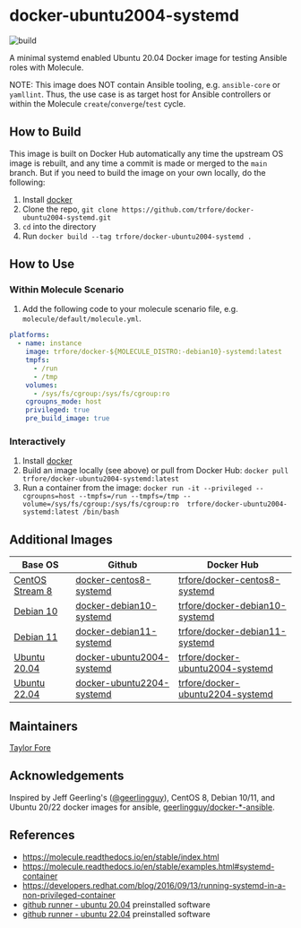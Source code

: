 # docker-ubuntu2004-systemd

![build](https://github.com/trfore/docker-ubuntu2004-systemd/workflows/build/badge.svg?branch=main&event=push)

A minimal systemd enabled Ubuntu 20.04 Docker image for testing Ansible roles with Molecule.

NOTE: This image does NOT contain Ansible tooling, e.g. `ansible-core` or `yamllint`. Thus, the use case is as target host for Ansible controllers or within the Molecule `create`/`converge`/`test` cycle.

## How to Build

This image is built on Docker Hub automatically any time the upstream OS image is rebuilt, and any time a commit is made or merged to the `main` branch. But if you need to build the image on your own locally, do the following:

1. Install [docker]
2. Clone the repo, `git clone https://github.com/trfore/docker-ubuntu2004-systemd.git`
3. `cd` into the directory
4. Run `docker build --tag trfore/docker-ubuntu2004-systemd .`

## How to Use

### Within Molecule Scenario

1. Add the following code to your molecule scenario file, e.g. `molecule/default/molecule.yml`.

```yaml
platforms:
  - name: instance
    image: trfore/docker-${MOLECULE_DISTRO:-debian10}-systemd:latest
    tmpfs:
      - /run
      - /tmp
    volumes:
      - /sys/fs/cgroup:/sys/fs/cgroup:ro
    cgroupns_mode: host
    privileged: true
    pre_build_image: true
```

### Interactively

1. Install [docker]
2. Build an image locally (see above) or pull from Docker Hub: `docker pull trfore/docker-ubuntu2004-systemd:latest`
3. Run a container from the image: `docker run -it --privileged --cgroupns=host --tmpfs=/run --tmpfs=/tmp --volume=/sys/fs/cgroup:/sys/fs/cgroup:ro  trfore/docker-ubuntu2004-systemd:latest /bin/bash`

## Additional Images

| Base OS                          | Github                      | Docker Hub                         |
| -------------------------------- | --------------------------- | ---------------------------------- |
| [CentOS Stream 8][centos-stream] | [docker-centos8-systemd]    | [trfore/docker-centos8-systemd]    |
| [Debian 10][debian]              | [docker-debian10-systemd]   | [trfore/docker-debian10-systemd]   |
| [Debian 11][debian]              | [docker-debian11-systemd]   | [trfore/docker-debian11-systemd]   |
| [Ubuntu 20.04][ubuntu]           | [docker-ubuntu2004-systemd] | [trfore/docker-ubuntu2004-systemd] |
| [Ubuntu 22.04][ubuntu]           | [docker-ubuntu2204-systemd] | [trfore/docker-ubuntu2204-systemd] |

## Maintainers

[Taylor Fore](https://github.com/trfore)

## Acknowledgements

Inspired by Jeff Geerling's ([@geerlingguy](https://github.com/geerlingguy)), CentOS 8, Debian 10/11, and Ubuntu 20/22 docker images for ansible, [geerlingguy/docker-\*-ansible](https://github.com/geerlingguy?tab=repositories&q=docker-ansible).

## References

- https://molecule.readthedocs.io/en/stable/index.html
- https://molecule.readthedocs.io/en/stable/examples.html#systemd-container
- https://developers.redhat.com/blog/2016/09/13/running-systemd-in-a-non-privileged-container
- [github runner - ubuntu 20.04] preinstalled software
- [github runner - ubuntu 22.04] preinstalled software

[alpine]: https://hub.docker.com/_/alpine/
[centos]: https://hub.docker.com/_/centos/
[centos-stream]: https://quay.io/repository/centos/centos?tab=tags
[debian]: https://hub.docker.com/_/debian/
[docker]: https://docs.docker.com/engine/installation/
[rocky]: https://hub.docker.com/r/rockylinux/
[ubuntu]: https://hub.docker.com/_/ubuntu/
[docker-centos8-systemd]: https://github.com/trfore/docker-centos8-systemd/blob/main/Dockerfile
[docker-debian10-systemd]: https://github.com/trfore/docker-debian10-systemd/blob/main/Dockerfile
[docker-debian11-systemd]: https://github.com/trfore/docker-debian11-systemd/blob/main/Dockerfile
[docker-ubuntu2004-systemd]: https://github.com/trfore/docker-ubuntu2004-systemd/blob/main/Dockerfile
[docker-ubuntu2204-systemd]: https://github.com/trfore/docker-ubuntu2204-systemd/blob/main/Dockerfile
[trfore/docker-centos8-systemd]: https://hub.docker.com/r/trfore/docker-centos8-systemd
[trfore/docker-debian10-systemd]: https://hub.docker.com/r/trfore/docker-debian10-systemd
[trfore/docker-debian11-systemd]: https://hub.docker.com/r/trfore/docker-debian11-systemd
[trfore/docker-ubuntu2004-systemd]: https://hub.docker.com/r/trfore/docker-ubuntu2004-systemd
[trfore/docker-ubuntu2204-systemd]: https://hub.docker.com/r/trfore/docker-ubuntu2204-systemd
[github runner - ubuntu 20.04]: https://github.com/actions/runner-images/blob/main/images/linux/Ubuntu2004-Readme.md
[github runner - ubuntu 22.04]: https://github.com/actions/runner-images/blob/main/images/linux/Ubuntu2204-Readme.md

